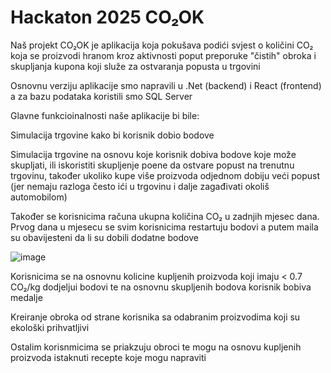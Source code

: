 # Hackaton 2025 CO₂OK

Naš projekt CO₂OK je aplikacija koja pokušava podići svjest o količini CO₂ koja se proizvodi hranom kroz aktivnosti poput preporuke "čistih" obroka i skupljanja kupona koji služe za ostvaranja popusta u trgovini


Osnovnu verziju aplikacije smo napravili u .Net (backend) i React (frontend) a za bazu podataka koristili smo SQL Server


Glavne funkcioinalnosti naše aplikacije bi bile:


Simulacija trgovine kako bi korisnik dobio bodove


Simulacija trgovine na osnovu koje korisnik dobiva bodove koje može skupljati, ili iskoristiti skupljenje poene da ostvare popust na trenutnu trgovinu, također ukoliko kupe više proizvoda odjednom dobiju veći popust (jer nemaju razloga često ići u trgovinu i dalje zagađivati okoliš automobilom)


Također se korisnicima računa ukupna količina CO₂ u zadnjih mjesec dana. Prvog dana u mjesecu se svim korisnicima restartuju bodovi a putem maila su obavijesteni da li su dobili dodatne bodove

![image](https://github.com/user-attachments/assets/88337eef-60ad-4543-9e8e-f4d9e8bd503c)

Korisnicima se na osnovnu kolicine kupljenih proizvoda koji imaju < 0.7 CO₂/kg dodjeljui bodovi te na osnovnu skupljenih bodova korisnik bobiva medalje

Kreiranje obroka od strane korisnika sa odabranim proizvodima koji su ekološki prihvatljivi  


Ostalim korisnmicima se priakzuju obroci te mogu na osnovu kupljenih proizvoda istaknuti recepte koje mogu napraviti





